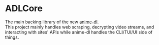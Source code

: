 # ADLCore
The main backing library of the new [anime-dl](https://github.com/vrienstudios/anime-dl).<br>
This project mainly handles web scraping, decrypting video streams, and interacting with sites' APIs while anime-dl handles the CLI/TUI/UI side of things.<br>